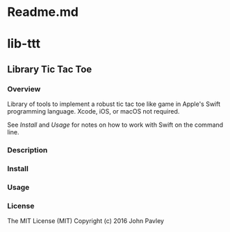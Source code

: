 # Readme.md
# lib-ttt

## Library Tic Tac Toe

### Overview

Library of tools to implement a robust tic tac toe like game in Apple's 
Swift programming language. Xcode, iOS, or macOS  not required. 

See _Install_ and _Usage_ for notes on how to work with Swift on the 
command line.

### Description

### Install

### Usage

### License

The MIT License (MIT)
Copyright (c) 2016 John Pavley
